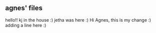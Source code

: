 ## agnes' files
hello!! kj in the house :)
jetha was here :)
Hi Agnes, this is my change :)
adding a line here :)
